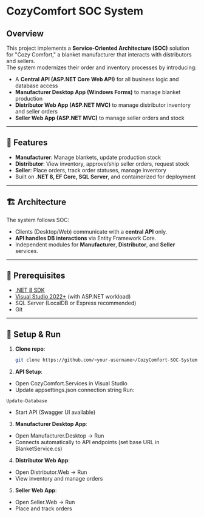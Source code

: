 # CozyComfort SOC System

## Overview
This project implements a **Service-Oriented Architecture (SOC)** solution for "Cozy Comfort," a blanket manufacturer that interacts with distributors and sellers.  
The system modernizes their order and inventory processes by introducing:
- A **Central API (ASP.NET Core Web API)** for all business logic and database access
- **Manufacturer Desktop App (Windows Forms)** to manage blanket production
- **Distributor Web App (ASP.NET MVC)** to manage distributor inventory and seller orders
- **Seller Web App (ASP.NET MVC)** to manage seller orders and stock

---

## 🎯 Features
- **Manufacturer**: Manage blankets, update production stock
- **Distributor**: View inventory, approve/ship seller orders, request stock
- **Seller**: Place orders, track order statuses, manage inventory
- Built on **.NET 8, EF Core, SQL Server**, and containerized for deployment

---

## 🏗️ Architecture

The system follows SOC:
- Clients (Desktop/Web) communicate with a **central API** only.
- **API handles DB interactions** via Entity Framework Core.
- Independent modules for **Manufacturer**, **Distributor**, and **Seller** services.

---

## 🔧 Prerequisites
- [.NET 8 SDK](https://dotnet.microsoft.com/en-us/download)
- [Visual Studio 2022+](https://visualstudio.microsoft.com/) (with ASP.NET workload)
- SQL Server (LocalDB or Express recommended)
- Git

---

## 🚀 Setup & Run
1. **Clone repo**:
   ```bash
   git clone https://github.com/<your-username>/CozyComfort-SOC-System.git
   
2. **API Setup**:
- Open CozyComfort.Services in Visual Studio
- Update appsettings.json connection string
Run:
```
Update-Database
```
- Start API (Swagger UI available)

3. **Manufacturer Desktop App**:
- Open Manufacturer.Desktop → Run
- Connects automatically to API endpoints (set base URL in BlanketService.cs)

4. **Distributor Web App**:
- Open Distributor.Web → Run
- View inventory and manage orders

5. **Seller Web App**:
- Open Seller.Web → Run
- Place and track orders

